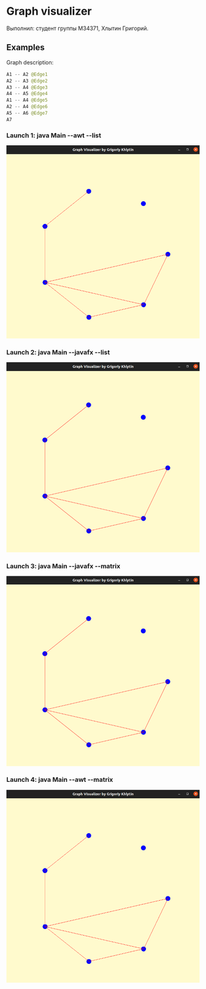 # Graph visualizer

Выполнил: студент группы М34371, Хлытин Григорий.

## Examples

Graph description:

```kotlin
A1 -- A2 @Edge1
A2 -- A3 @Edge2
A3 -- A4 @Edge3
A4 -- A5 @Edge4
A1 -- A4 @Edge5
A2 -- A4 @Edge6
A5 -- A6 @Edge7
A7
```

### Launch 1: java Main --awt --list

![image.png](https://github.com/grifguitar/soft-design/blob/main/graphvis/awt_list.png?raw=true)

### Launch 2: java Main --javafx --list

![image.png](https://github.com/grifguitar/soft-design/blob/main/graphvis/javafx_list.png?raw=true)

### Launch 3: java Main --javafx --matrix

![image.png](https://github.com/grifguitar/soft-design/blob/main/graphvis/javafx_matrix.png?raw=true)

### Launch 4: java Main --awt --matrix

![image.png](https://github.com/grifguitar/soft-design/blob/main/graphvis/awt_matrix.png?raw=true)
